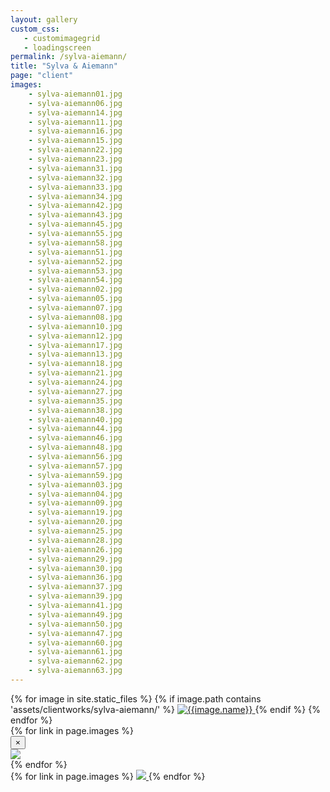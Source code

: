 ```yaml
---
layout: gallery
custom_css:
   - customimagegrid
   - loadingscreen
permalink: /sylva-aiemann/
title: "Sylva & Aiemann"
page: "client"
images: 
    - sylva-aiemann01.jpg
    - sylva-aiemann06.jpg
    - sylva-aiemann14.jpg
    - sylva-aiemann11.jpg
    - sylva-aiemann16.jpg
    - sylva-aiemann15.jpg
    - sylva-aiemann22.jpg
    - sylva-aiemann23.jpg
    - sylva-aiemann31.jpg
    - sylva-aiemann32.jpg
    - sylva-aiemann33.jpg
    - sylva-aiemann34.jpg
    - sylva-aiemann42.jpg
    - sylva-aiemann43.jpg
    - sylva-aiemann45.jpg
    - sylva-aiemann55.jpg
    - sylva-aiemann58.jpg
    - sylva-aiemann51.jpg
    - sylva-aiemann52.jpg
    - sylva-aiemann53.jpg
    - sylva-aiemann54.jpg
    - sylva-aiemann02.jpg
    - sylva-aiemann05.jpg
    - sylva-aiemann07.jpg
    - sylva-aiemann08.jpg
    - sylva-aiemann10.jpg
    - sylva-aiemann12.jpg
    - sylva-aiemann17.jpg
    - sylva-aiemann13.jpg
    - sylva-aiemann18.jpg
    - sylva-aiemann21.jpg
    - sylva-aiemann24.jpg
    - sylva-aiemann27.jpg
    - sylva-aiemann35.jpg
    - sylva-aiemann38.jpg
    - sylva-aiemann40.jpg
    - sylva-aiemann44.jpg
    - sylva-aiemann46.jpg
    - sylva-aiemann48.jpg
    - sylva-aiemann56.jpg
    - sylva-aiemann57.jpg
    - sylva-aiemann59.jpg
    - sylva-aiemann03.jpg
    - sylva-aiemann04.jpg
    - sylva-aiemann09.jpg
    - sylva-aiemann19.jpg
    - sylva-aiemann20.jpg
    - sylva-aiemann25.jpg
    - sylva-aiemann28.jpg
    - sylva-aiemann26.jpg
    - sylva-aiemann29.jpg
    - sylva-aiemann30.jpg
    - sylva-aiemann36.jpg
    - sylva-aiemann37.jpg
    - sylva-aiemann39.jpg
    - sylva-aiemann41.jpg
    - sylva-aiemann49.jpg
    - sylva-aiemann50.jpg
    - sylva-aiemann47.jpg
    - sylva-aiemann60.jpg
    - sylva-aiemann61.jpg
    - sylva-aiemann62.jpg
    - sylva-aiemann63.jpg
---
```

<section class="mobile-photos">
{% for image in site.static_files %}
	{% if image.path contains 'assets/clientworks/sylva-aiemann/' %}
	 <a href="#index{{forloop.index}}" data-toggle="modal" data-target="#index{{forloop.index}}" class="mobile-photos mobile-noclick">
		<img src="{{image.path}}" alt="{{image.name}}" id="index{{forloop.index}}"/>
	</a>
	{% endif %}
{% endfor %}
</section>
<section id="modal">
	{% for link in page.images %}
    <div class="modal fade" tabindex="-1" role="dialog" id="index{{forloop.index}}">
        <div class="modal-dialog modal-lg">
        <div class="modal-content">
            <div class="modal-header">
                <button type="button" class="close" data-dismiss="modal" aria-label="Close"><span aria-hidden="true">&times;</span></button>
            </div>
           <img src="/assets/clientworks{{ page.permalink }}{{ link }}" id="{{image.path}}"/>
        </div><!-- /.modal-content -->
        </div><!-- /.modal-dialog -->
    </div><!-- /.modal -->
	{% endfor %}
</section>
<section id="photos" class="photos">
{% for link in page.images %}
	 <a href="#index{{forloop.index}}" data-toggle="modal" data-target="#index{{forloop.index}}" class="mobile-noclick">
		<img src="/assets/clientworks{{ page.permalink }}{{ link }}" id="index{{forloop.index}}"/>
	</a>
{% endfor %}
</section>